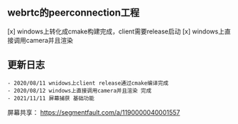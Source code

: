 ## webrtc的peerconnection工程
[x] windows上转化成cmake构建完成，client需要release启动
[x] windows上直接调用camera并且渲染


## 更新日志
    - 2020/08/11 wnidows上client release通过cmake编译完成
    - 2020/08/12 windows上直接调用camera并且渲染 完成
    - 2021/11/11 屏幕捕获 基础功能


屏幕共享： https://segmentfault.com/a/1190000040001557